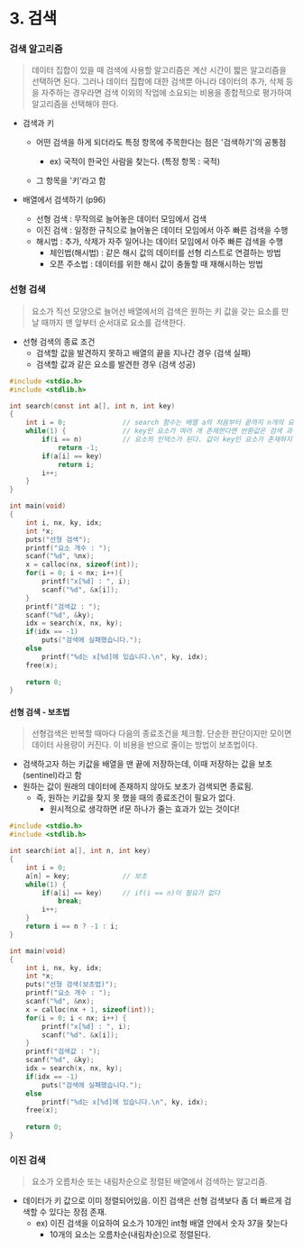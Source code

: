 # 3. 검색



### 검색 알고리즘

> 데이터 집합이 있을 때 검색에 사용할 알고리즘은 계산 시간이 짧은 알고리즘을 선택하면 된다. 그러나 데이터 집합에 대한 검색뿐 아니라 데이터의 추가, 삭제 등을 자주하는 경우라면 검색 이외의 작업에 소요되는 비용을 종합적으로 평가하여 알고리즘을 선택해야 한다.

- 검색과 키

  - 어떤 검색을 하게 되더라도 특정 항목에 주목한다는 점은 '검색하기'의 공통점

    - ex) 국적이 한국인 사람을 찾는다. (특정 항목 : 국적)
  - 그 항목을 '키'라고 함
- 배열에서 검색하기 (p96)
  - 선형 검색 : 무작의로 늘어놓은 데이터 모임에서 검색
  - 이진 검색 : 일정한 규칙으로 늘어놓은 데이터 모임에서 아주 빠른 검색을 수행
  - 해시법 : 추가, 삭제가 자주 일어나는 데이터 모임에서 아주 빠른 검색을 수행
    - 체인법(해시법) : 같은 해시 값의 데이터를 선형 리스트로 연결하는 방법
    - 오픈 주소법 : 데이터를 위한 해시 값이 충돌할 때 재해시하는 방법



### 선형 검색

> 요소가 직선 모양으로 늘어선 배열에서의 검색은 원하는 키 값을 갖는 요소를 만날 때까지 맨 앞부터 순서대로 요소를 검색한다.

- 선형 검색의 종료 조건
  - 검색할 값을 발견하지 못하고 배열의 끝을 지나간 경우 (검색 실패)
  - 검색할 값과 같은 요소를 발견한 경우 (검색 성공)

```c
#include <stdio.h>
#include <stdlib.h>

int search(const int a[], int n, int key)
{
    int i = 0;				// search 함수는 배열 a의 처음부터 끝까지 n개의 요소를 대상으로 값이
    while(1) {				// key인 요소가 여러 개 존재한다면 반환값은 검색 과정에서 처음 발견한
        if(i == n)			// 요소의 인덱스가 된다. 값이 key인 요소가 존재하지 않으면 -1을 반환
            return -1;
        if(a[i] == key)
            return i;
        i++;
    }
}

int main(void)
{
    int i, nx, ky, idx;
    int *x;
    puts("선형 검색");
    printf("요소 개수 : ");
    scanf("%d", %nx);
    x = calloc(nx, sizeof(int));
    for(i = 0; i < nx; i++){
        printf("x[%d] : ", i);
        scanf("%d", &x[i]);
    }
    printf("검색값 : ");
    scanf("%d", &ky);
    idx = search(x, nx, ky);
    if(idx == -1)
        puts("검색에 실패했습니다.");
    else
        printf("%d는 x[%d]에 있습니다.\n", ky, idx);
    free(x);
    
    return 0;
}
```



#### 선형 검색 - 보초법

> 선형검색은 반복할 때마다 다음의 종료조건을 체크함. 단순한 판단이지만 모이면 데이터 사용량이 커진다. 이 비용을 반으로 줄이는 방법이 보초법이다.

- 검색하고자 하는 키값을 배열을 맨 끝에 저장하는데, 이때 저장하는 값을 보초(sentinel)라고 함
- 원하는 값이 원래의 데이터에 존재하지 않아도 보초가 검색되면 종료됨.
  - 즉, 원하는 키값을 찾지 못 했을 때의 종료조건이 필요가 없다.
    - 원시적으로 생각하면 if문 하나가 줄는 효과가 있는 것이다!

```c
#include <stdio.h>
#include <stdlib.h>

int search(int a[], int n, int key)
{
    int i = 0;
    a[n] = key;				// 보초
    while(1) {
        if(a[i] == key)		// if(i == n)이 필요가 없다
            break;
        i++;
    }
    return i == n ? -1 : i;
}

int main(void)
{
    int i, nx, ky, idx;
    int *x;
    puts("선형 검색(보초법)");
    printf("요소 개수 : ");
    scanf("%d", &nx);
    x = calloc(nx + 1, sizeof(int));
    for(i = 0; i < nx; i++) {
        printf("x[%d] : ", i);
        scanf("%d". &x[i]);
    }
    printf("검색값 : ");
    scanf("%d", &ky);
    idx = search(x, nx, ky);
    if(idx == -1)
        puts("검색에 실패했습니다.");
    else
        printf("%d는 x[%d]에 있습니다.\n", ky, idx);
    free(x);
    
    return 0;
}
```



### 이진 검색

> 요소가 오름차순 또는 내림차순으로 정렬된 배열에서 검색하는 알고리즘.

- 데이터가 키 값으로 이미 정렬되어있음. 이진 검색은 선형 검색보다 좀 더 빠르게 검색할 수 있다는 장점 존재.
  - ex) 이진 검색을 이요하여 요소가 10개인 int형 배열 안에서 숫자 37을 찾는다
    - 10개의 요소는 오름차순(내림차순)으로 정렬된다.
